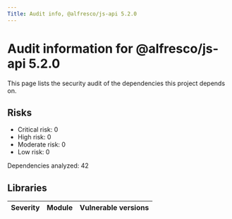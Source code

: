 ```yaml
---
Title: Audit info, @alfresco/js-api 5.2.0
---
```


# Audit information for @alfresco/js-api 5.2.0

This page lists the security audit of the dependencies this project depends on.

## Risks

- Critical risk: 0
- High risk: 0
- Moderate risk: 0
- Low risk: 0

Dependencies analyzed: 42

## Libraries

| Severity | Module | Vulnerable versions |
| --- | --- | --- |

